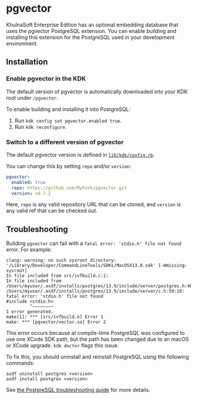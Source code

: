 # pgvector

KhulnaSoft Enterprise Edition has an optional embedding database that uses the
pgvector PostgreSQL extension. You can enable building and installing this
extension for the PostgreSQL used in your development environment.

## Installation

### Enable pgvector in the KDK

The default version of pgvector is automatically downloaded into your KDK root
under `/pgvector`.

To enable building and installing it into PostgreSQL:

1. Run `kdk config set pgvector.enabled true`.
1. Run `kdk reconfigure`.

### Switch to a different version of pgvector

The default pgvector version is defined in
[`lib/kdk/config.rb`](../../lib/kdk/config.rb).

You can change this by setting `repo` and/or `version`:

```yaml
pgvector:
  enabled: true
  repo: https://github.com/MyFork/pgvector.git
  version: v0.7.2
```

Here, `repo` is any valid repository URL that can be cloned, and `version` is
any valid ref that can be checked out.

## Troubleshooting

Building `pgvector` can fail with a `fatal error: 'stdio.h' file not found` error. For example:

```plaintext
clang: warning: no such sysroot directory: '/Library/Developer/CommandLineTools/SDKs/MacOSX13.0.sdk' [-Wmissing-sysroot]
In file included from src/ivfbuild.c:1:
In file included from /Users/myuser/.asdf/installs/postgres/13.9/include/server/postgres.h:46:
/Users/myuser/.asdf/installs/postgres/13.9/include/server/c.h:59:10: fatal error: 'stdio.h' file not found
#include <stdio.h>
         ^~~~~~~~~
1 error generated.
make[1]: *** [src/ivfbuild.o] Error 1
make: *** [pgvector/vector.so] Error 2
```

This error occurs because at compile-time PostgreSQL was configured to
use one XCode SDK path, but the path has been changed due to an macOS or
XCode upgrade. `kdk doctor` flags this issue.

To fix this, you should uninstall and reinstall PostgreSQL using the
following commands:

```shell
asdf uninstall postgres <version>
asdf install postgres <version>
```

See [the PostgreSQL troubleshooting guide](../troubleshooting/postgresql.md#fix-a-build-error-with-pgvector-extension-due-to-xcode-sdk-path-changes-on-macos) for more details.
